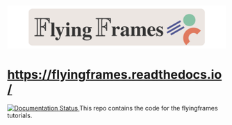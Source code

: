 <div style="text-align:center">


![](banner.png)

</div>


# https://flyingframes.readthedocs.io/ 



<a href='https://flyingframes.readthedocs.io/en/latest/?badge=latest'>
    <img src='https://readthedocs.org/projects/flyingframes/badge/?version=latest' alt='Documentation Status' />
</a>   
This repo contains the code for the flyingframes tutorials.